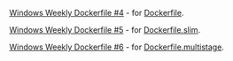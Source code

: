[Windows Weekly Dockerfile #4](https://blog.sixeyed.com/weekly-windows-dockerfile-4/) - for [Dockerfile](Dockerfile).

[Windows Weekly Dockerfile #5](https://blog.sixeyed.com/weekly-windows-dockerfile-5/) - for [Dockerfile.slim](Dockerfile.slim).

[Windows Weekly Dockerfile #6](https://blog.sixeyed.com/weekly-windows-dockerfile-6/) - for [Dockerfile.multistage](Dockerfile.multistage).